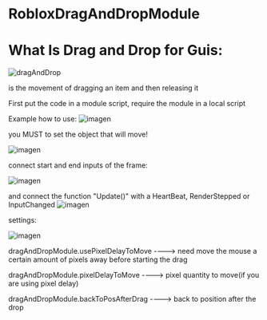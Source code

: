 # RobloxDragAndDropModule


# What Is Drag and Drop for Guis: 


![dragAndDrop](https://github.com/user-attachments/assets/bcb6b59c-6ee0-499b-bfb3-a6c564171577)



is the movement of dragging an item and then releasing it


First put the code in a module script, require the module in a local script


Example how to use:
![imagen](https://github.com/user-attachments/assets/d2b38acb-65c5-4609-9caf-387a7c005eca)


you MUST to set the object that will move!

![imagen](https://github.com/user-attachments/assets/d060240c-cc7a-4a9e-b29f-8ce71f1a78f8)


connect start and end inputs of the frame:

![imagen](https://github.com/user-attachments/assets/6eb1ef32-d73d-4878-8fb9-e8d2ad533401)


and connect the function "Update()" with a HeartBeat, RenderStepped or InputChanged
![imagen](https://github.com/user-attachments/assets/d76c1974-39e2-47b0-917d-aaa039238a65)


settings:

![imagen](https://github.com/user-attachments/assets/cba21123-23db-4c02-8387-017729f8f159)


dragAndDropModule.usePixelDelayToMove ----> need move the mouse a certain amount of pixels away before starting the drag

dragAndDropModule.pixelDelayToMove ----> pixel quantity to move(if you are using pixel delay)

dragAndDropModule.backToPosAfterDrag ----> back to position after the drop
